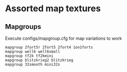 # Assorted map textures

## Mapgroups

Execute configs/mapgroup.cfg for map variations to work

```
mapgroup 2fort5r 2fort5 2fort4 1on1forts
mapgroup well6 well6small
mapgroup tf2k tf2kmini
mapgroup blitzkrieg2 blitzkrieg
mapgroup 32smooth mini32s
```
